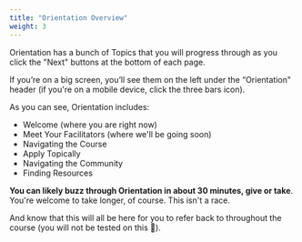 ```yaml
---
title: "Orientation Overview"
weight: 3
---
```


Orientation has a bunch of Topics that you will progress through as you click the "Next" buttons at the bottom of each page.

If you’re on a big screen, you’ll see them on the left under the “Orientation" header (if you're on a mobile device, click the three bars icon).

As you can see, Orientation includes:

- Welcome (where you are right now)
- Meet Your Facilitators (where we'll be going soon)
- Navigating the Course
- Apply Topically
- Navigating the Community
- Finding Resources

**You can likely buzz through Orientation in about 30 minutes, give or take**. You're welcome to take longer, of course. This isn't a race.

And know that this will all be here for you to refer back to throughout the course (you will not be tested on this 😬).
